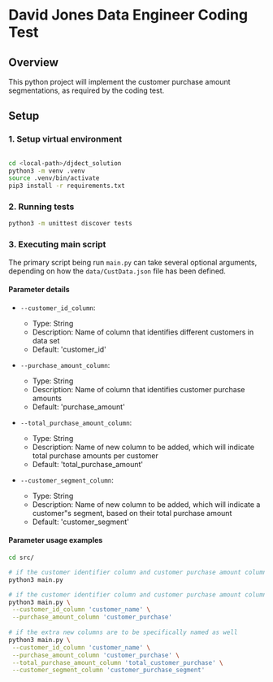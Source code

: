 # David Jones Data Engineer Coding Test

## Overview

This python project will implement the customer purchase amount segmentations, as required by the coding test. 

## Setup

### 1. Setup virtual environment

```bash

cd <local-path>/djdect_solution
python3 -m venv .venv
source .venv/bin/activate
pip3 install -r requirements.txt
```

### 2. Running tests
```bash
python3 -m unittest discover tests
```

### 3. Executing main script
The primary script being run `main.py` can take several optional arguments, depending on how the `data/CustData.json` file has been defined.

#### Parameter details
- `--customer_id_column`:
    - Type: String
    - Description: Name of column that identifies different customers in data set
    - Default: 'customer_id'

- `--purchase_amount_column`:
    - Type: String
    - Description: Name of column that identifies customer purchase amounts
    - Default: 'purchase_amount'

- `--total_purchase_amount_column`:
    - Type: String
    - Description: Name of new column to be added, which will indicate total purchase amounts per customer
    - Default: 'total_purchase_amount'

- `--customer_segment_column`:
    - Type: String
    - Description: Name of new column to be added, which will indicate a customer"s segment, based on their total purchase amount
    - Default: 'customer_segment'

#### Parameter usage examples
```bash
cd src/

# if the customer identifier column and customer purchase amount column in the source file do match the above defaults
python3 main.py

# if the customer identifier column and customer purchase amount column in the source file don't match the above defaults
python3 main.py \
 --customer_id_column 'customer_name' \
 --purchase_amount_column 'customer_purchase'
 
# if the extra new columns are to be specifically named as well
python3 main.py \
 --customer_id_column 'customer_name' \
 --purchase_amount_column 'customer_purchase' \
 --total_purchase_amount_column 'total_customer_purchase' \
 --customer_segment_column 'customer_purchase_segment'
```




